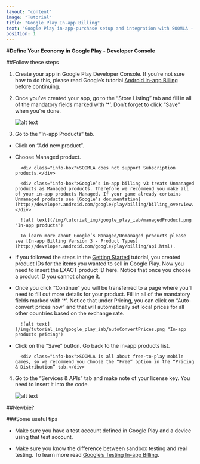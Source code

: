 ```yaml
---
layout: "content"
image: "Tutorial"
title: "Google Play In-app Billing"
text: "Google Play in-app-purchase setup and integration with SOOMLA - define your game's in-app products."
position: 1
---
```


#**Define Your Economy in Google Play - Developer Console**

##Follow these steps

 1. Create your app in Google Play Developer Console. If you’re not sure how to do this, please read Google’s tutorial [Android In-app Billing](http://developer.android.com/guide/google/play/billing/index.html) before continuing.

 2. Once you’ve created your app, go to the “Store Listing” tab and fill in all of the mandatory fields marked with ‘*’. Don’t forget to click “Save” when you’re done.

    ![alt text](/img/tutorial_img/google_play_iab/soomlaStoreEx.png "Store Listing")

 3. Go to the “In-app Products” tab.

- Click on “Add new product”.

- Choose Managed product.

        <div class="info-box">SOOMLA does not support Subscription products.</div>

        <div class="info-box">Google’s in-app billing v3 treats Unmanaged products as Managed products. Therefore we recommend you make all of your in-app products Managed. If your game already contains Unmanaged products see [Google’s documentation](http://developer.android.com/google/play/billing/billing_overview.html#migration).</div>

        ![alt text](/img/tutorial_img/google_play_iab/managedProduct.png "In-app products")

        To learn more about Google’s Managed/Unmanaged products please see [In-app Billing Version 3 - Product Types](http://developer.android.com/google/play/billing/api.html).

- If you followed the steps in the [Getting Started](/docs/platforms/android/GettingStarted) tutorial, you created product IDs for the items you wanted to sell in Google Play. Now you need to insert the EXACT product ID here. Notice that once you choose a product ID you cannot change it.

- Once you click “Continue” you will be transferred to a page where you’ll need to fill out more details for your product. Fill in all of the mandatory fields marked with ‘*’. Notice that under Pricing, you can click on “Auto-convert prices now” and that will automatically set local prices for all other countries based on the exchange rate.

        ![alt text](/img/tutorial_img/google_play_iab/autoConvertPrices.png "In-app products pricing")

- Click on the “Save” button. Go back to the in-app products list.

        <div class="info-box">SOOMLA is all about free-to-play mobile games, so we recommend you choose the “Free” option in the “Pricing & Distribution” tab.</div>

 4. Go to the “Services & APIs” tab and make note of your license key. You need to insert it into the code.

    ![alt text](/img/tutorial_img/google_play_iab/licenseKey.png "License key")

##Newbie?

###Some useful tips

- Make sure you have a test account defined in Google Play and a device using that test account.

- Make sure you know the difference between sandbox testing and real testing. To learn more read [Google’s Testing In-app Billing](developer.android.com/google/play/billing/billing_testing.html).
